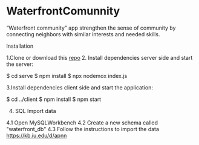 # WaterfrontComunnity

“Waterfront community” app strengthen the sense of community by connecting neighbors with similar interests and needed skills.

Installation 

1.Clone or download this [repo](https://github.com/NatashaSilva/WaterfrontComunnity)
2. Install dependencies server side and start the server: 

$ cd serve
$ npm install 
$ npx nodemox index.js

3.Install dependencies client side and start the application:

$ cd ../client
$ npm install
$ npm start

4. SQL Import data 

4.1 Open MySQLWorkbench
4.2 Create a new schema called "waterfront_db"
4.3 Follow the instructions to import the data https://kb.iu.edu/d/apnn

